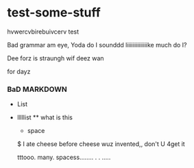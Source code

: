 # test-some-stuff

hvwercvbirebuivcerv
test

Bad grammar am eye, Yoda do I sounddd liiiiiiiiiiiiiike much do I?

Dee forz is straungh wif deez wan






for dayz

### BaD MARKDOWN

- List
* lllllist
** what is this

  - space
  
  $
  I ate cheese before cheese wuz invented,, don't U 4get it 

     tttooo. many.          spacess........    . . ..... 
